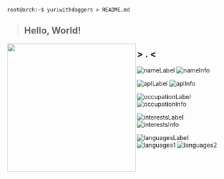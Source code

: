 ```console
root@arch:~$ yuriwithdaggers > README.md
```

> ## Hello, World!

<img align="left" src="https://www.github.com/yuriwithdaggers.png" width="300" height="300" />

## > . <

![nameLabel](https://img.shields.io/static/v1?label=&message=name%3A&color=111&style=flat-square)
![nameInfo](https://img.shields.io/static/v1?label=&message=Yuri%20on%20Rails&color=555&style=flat-square)

![aplLabel](https://img.shields.io/static/v1?label=&message=A%2FS%2FL%3A&color=111&style=flat-square)
![aplInfo](https://img.shields.io/static/v1?label=&message=17%2C%20male%2C%20Brazil&color=555&style=flat-square)

![occupationLabel](https://img.shields.io/static/v1?label=&message=occupation%3A&color=111&style=flat-square)
![occupationInfo](https://img.shields.io/static/v1?label=&message=student&color=555&style=flat-square)

![interestsLabel](https://img.shields.io/static/v1?label=&message=interests%3A&color=111&style=flat-square)
![interestsInfo](https://img.shields.io/static/v1?label=&message=reverse%20engineering%2C%20discord%20bots%2C%20back-end%20usually&color=555&style=flat-square)

![languagesLabel](https://img.shields.io/static/v1?label=&message=languages%3A&color=111&style=flat-square)
![languages1](https://img.shields.io/static/v1?logo=python&label=&message=Python&color=555&style=flat-square)
![languages2](https://img.shields.io/static/v1?logo=ruby&label=&message=Ruby&color=555&style=flat-square)
